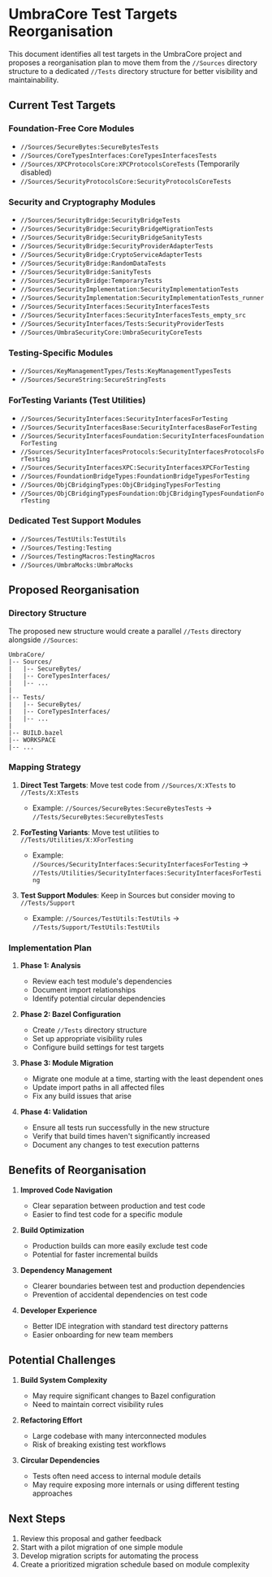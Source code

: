 # UmbraCore Test Targets Reorganisation

This document identifies all test targets in the UmbraCore project and proposes a reorganisation plan to move them from the `//Sources` directory structure to a dedicated `//Tests` directory structure for better visibility and maintainability.

## Current Test Targets

### Foundation-Free Core Modules

- `//Sources/SecureBytes:SecureBytesTests`
- `//Sources/CoreTypesInterfaces:CoreTypesInterfacesTests`
- `//Sources/XPCProtocolsCore:XPCProtocolsCoreTests` (Temporarily disabled)
- `//Sources/SecurityProtocolsCore:SecurityProtocolsCoreTests`

### Security and Cryptography Modules

- `//Sources/SecurityBridge:SecurityBridgeTests`
- `//Sources/SecurityBridge:SecurityBridgeMigrationTests`
- `//Sources/SecurityBridge:SecurityBridgeSanityTests`
- `//Sources/SecurityBridge:SecurityProviderAdapterTests`
- `//Sources/SecurityBridge:CryptoServiceAdapterTests`
- `//Sources/SecurityBridge:RandomDataTests`
- `//Sources/SecurityBridge:SanityTests`
- `//Sources/SecurityBridge:TemporaryTests`
- `//Sources/SecurityImplementation:SecurityImplementationTests`
- `//Sources/SecurityImplementation:SecurityImplementationTests_runner`
- `//Sources/SecurityInterfaces:SecurityInterfacesTests`
- `//Sources/SecurityInterfaces:SecurityInterfacesTests_empty_src`
- `//Sources/SecurityInterfaces/Tests:SecurityProviderTests`
- `//Sources/UmbraSecurityCore:UmbraSecurityCoreTests`

### Testing-Specific Modules

- `//Sources/KeyManagementTypes/Tests:KeyManagementTypesTests`
- `//Sources/SecureString:SecureStringTests`

### ForTesting Variants (Test Utilities)

- `//Sources/SecurityInterfaces:SecurityInterfacesForTesting`
- `//Sources/SecurityInterfacesBase:SecurityInterfacesBaseForTesting`
- `//Sources/SecurityInterfacesFoundation:SecurityInterfacesFoundationForTesting`
- `//Sources/SecurityInterfacesProtocols:SecurityInterfacesProtocolsForTesting`
- `//Sources/SecurityInterfacesXPC:SecurityInterfacesXPCForTesting`
- `//Sources/FoundationBridgeTypes:FoundationBridgeTypesForTesting`
- `//Sources/ObjCBridgingTypes:ObjCBridgingTypesForTesting`
- `//Sources/ObjCBridgingTypesFoundation:ObjCBridgingTypesFoundationForTesting`

### Dedicated Test Support Modules

- `//Sources/TestUtils:TestUtils`
- `//Sources/Testing:Testing`
- `//Sources/TestingMacros:TestingMacros`
- `//Sources/UmbraMocks:UmbraMocks`

## Proposed Reorganisation

### Directory Structure

The proposed new structure would create a parallel `//Tests` directory alongside `//Sources`:

```
UmbraCore/
|-- Sources/
|   |-- SecureBytes/
|   |-- CoreTypesInterfaces/
|   |-- ...
|
|-- Tests/
|   |-- SecureBytes/
|   |-- CoreTypesInterfaces/
|   |-- ...
|
|-- BUILD.bazel
|-- WORKSPACE
|-- ...
```

### Mapping Strategy

1. **Direct Test Targets**: Move test code from `//Sources/X:XTests` to `//Tests/X:XTests`
   - Example: `//Sources/SecureBytes:SecureBytesTests` -> `//Tests/SecureBytes:SecureBytesTests`

2. **ForTesting Variants**: Move test utilities to `//Tests/Utilities/X:XForTesting`
   - Example: `//Sources/SecurityInterfaces:SecurityInterfacesForTesting` -> `//Tests/Utilities/SecurityInterfaces:SecurityInterfacesForTesting`

3. **Test Support Modules**: Keep in Sources but consider moving to `//Tests/Support`
   - Example: `//Sources/TestUtils:TestUtils` -> `//Tests/Support/TestUtils:TestUtils`

### Implementation Plan

1. **Phase 1: Analysis**
   - Review each test module's dependencies
   - Document import relationships
   - Identify potential circular dependencies

2. **Phase 2: Bazel Configuration**
   - Create `//Tests` directory structure
   - Set up appropriate visibility rules
   - Configure build settings for test targets

3. **Phase 3: Module Migration**
   - Migrate one module at a time, starting with the least dependent ones
   - Update import paths in all affected files
   - Fix any build issues that arise

4. **Phase 4: Validation**
   - Ensure all tests run successfully in the new structure
   - Verify that build times haven't significantly increased
   - Document any changes to test execution patterns

## Benefits of Reorganisation

1. **Improved Code Navigation**
   - Clear separation between production and test code
   - Easier to find test code for a specific module

2. **Build Optimization**
   - Production builds can more easily exclude test code
   - Potential for faster incremental builds

3. **Dependency Management**
   - Clearer boundaries between test and production dependencies
   - Prevention of accidental dependencies on test code

4. **Developer Experience**
   - Better IDE integration with standard test directory patterns
   - Easier onboarding for new team members

## Potential Challenges

1. **Build System Complexity**
   - May require significant changes to Bazel configuration
   - Need to maintain correct visibility rules

2. **Refactoring Effort**
   - Large codebase with many interconnected modules
   - Risk of breaking existing test workflows

3. **Circular Dependencies**
   - Tests often need access to internal module details
   - May require exposing more internals or using different testing approaches

## Next Steps

1. Review this proposal and gather feedback
2. Start with a pilot migration of one simple module
3. Develop migration scripts for automating the process
4. Create a prioritized migration schedule based on module complexity
